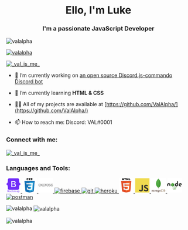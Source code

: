 <h1 align="center">Ello, I'm Luke</h1>
<h3 align="center">I'm a passionate JavaScript Developer</h3>

<p align="left"> <img src="https://komarev.com/ghpvc/?username=valalpha&label=Profile%20views&color=0e75b6&style=flat" alt="valalpha" /> </p>

<p align="left"> <a href="https://github.com/ryo-ma/github-profile-trophy"><img src="https://github-profile-trophy.vercel.app/?username=valalpha" alt="valalpha" /></a> </p>

<p align="left"> <a href="https://twitter.com/_val_is_me_" target="blank"><img src="https://img.shields.io/twitter/follow/_val_is_me_?logo=twitter&style=for-the-badge" alt="_val_is_me_" /></a> </p>

- 🔭 I’m currently working on [an open source Discord.js-commando Discord bot](https://github.com/ValAlpha/TemplateBot)

- 🌱 I’m currently learning **HTML & CSS**

- 👨‍💻 All of my projects are available at [https://github.com/ValAlpha/](https://github.com/ValAlpha/)

- 📫 How to reach me:
 Discord: VAL#0001

<h3 align="left">Connect with me:</h3>
<p align="left">
<a href="https://twitter.com/_val_is_me_" target="blank"><img align="center" src="https://cdn.jsdelivr.net/npm/simple-icons@3.0.1/icons/twitter.svg" alt="_val_is_me_" height="30" width="40" /></a>
</p>

<h3 align="left">Languages and Tools:</h3>
<p align="left"> <a href="https://getbootstrap.com" target="_blank"> <img src="https://raw.githubusercontent.com/devicons/devicon/master/icons/bootstrap/bootstrap-plain-wordmark.svg" alt="bootstrap" width="40" height="40"/> </a> <a href="https://www.w3schools.com/css/" target="_blank"> <img src="https://raw.githubusercontent.com/devicons/devicon/master/icons/css3/css3-original-wordmark.svg" alt="css3" width="40" height="40"/> </a> <a href="https://expressjs.com" target="_blank"> <img src="https://raw.githubusercontent.com/devicons/devicon/master/icons/express/express-original-wordmark.svg" alt="express" width="40" height="40"/> </a> <a href="https://firebase.google.com/" target="_blank"> <img src="https://www.vectorlogo.zone/logos/firebase/firebase-icon.svg" alt="firebase" width="40" height="40"/> </a> <a href="https://git-scm.com/" target="_blank"> <img src="https://www.vectorlogo.zone/logos/git-scm/git-scm-icon.svg" alt="git" width="40" height="40"/> </a> <a href="https://heroku.com" target="_blank"> <img src="https://www.vectorlogo.zone/logos/heroku/heroku-icon.svg" alt="heroku" width="40" height="40"/> </a> <a href="https://www.w3.org/html/" target="_blank"> <img src="https://raw.githubusercontent.com/devicons/devicon/master/icons/html5/html5-original-wordmark.svg" alt="html5" width="40" height="40"/> </a> <a href="https://developer.mozilla.org/en-US/docs/Web/JavaScript" target="_blank"> <img src="https://raw.githubusercontent.com/devicons/devicon/master/icons/javascript/javascript-original.svg" alt="javascript" width="40" height="40"/> </a> <a href="https://www.mongodb.com/" target="_blank"> <img src="https://raw.githubusercontent.com/devicons/devicon/master/icons/mongodb/mongodb-original-wordmark.svg" alt="mongodb" width="40" height="40"/> </a> <a href="https://nodejs.org" target="_blank"> <img src="https://raw.githubusercontent.com/devicons/devicon/master/icons/nodejs/nodejs-original-wordmark.svg" alt="nodejs" width="40" height="40"/> </a> <a href="https://postman.com" target="_blank"> <img src="https://www.vectorlogo.zone/logos/getpostman/getpostman-icon.svg" alt="postman" width="40" height="40"/> </a> </p>

<p><img align="left" src="https://github-readme-stats.vercel.app/api/top-langs?username=valalpha&show_icons=true&locale=en&layout=compact" alt="valalpha" /></p>

<p>&nbsp;<img align="center" src="https://github-readme-stats.vercel.app/api?username=valalpha&show_icons=true&locale=en" alt="valalpha" /></p>

<p><img align="center" src="https://github-readme-streak-stats.herokuapp.com/?user=valalpha&" alt="valalpha" /></p>

